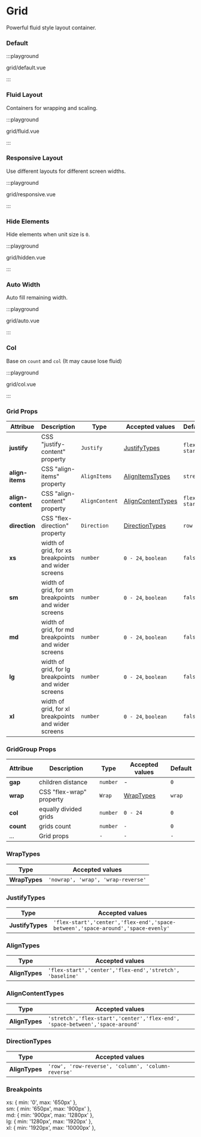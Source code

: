 # Grid

Powerful fluid style layout container.

### Default

:::playground

grid/default.vue

:::

### Fluid Layout

Containers for wrapping and scaling.

:::playground

grid/fluid.vue

:::

### Responsive Layout

Use different layouts for different screen widths.

:::playground

grid/responsive.vue

:::

### Hide Elements

Hide elements when unit size is `0`.

:::playground

grid/hidden.vue

:::

### Auto Width

Auto fill remaining width.

:::playground

grid/auto.vue

:::

### Col

Base on `count` and `col` (It may cause lose fluid)

:::playground

grid/col.vue

:::

### Grid Props

| Attribue          | Description                                         | Type           | Accepted values                         | Default      |
| ----------------- | --------------------------------------------------- | -------------- | --------------------------------------- | ------------ |
| **justify**       | CSS "justify-content" property                      | `Justify`      | [JustifyTypes](#justifytypes)           | `flex-start` |
| **align-items**   | CSS "align-items" property                          | `AlignItems`   | [AlignItemsTypes](#alignitemstypes)     | `stretch`    |
| **align-content** | CSS "align-content" property                        | `AlignContent` | [AlignContentTypes](#aligncontenttypes) | `flex-start` |
| **direction**     | CSS "flex-direction" property                       | `Direction`    | [DirectionTypes](#directiontypes)       | `row`        |
| **xs**            | width of grid, for xs breakpoints and wider screens | `number`       | `0 - 24`, `boolean`                     | `false`      |
| **sm**            | width of grid, for sm breakpoints and wider screens | `number`       | `0 - 24`, `boolean`                     | `false`      |
| **md**            | width of grid, for md breakpoints and wider screens | `number`       | `0 - 24`, `boolean`                     | `false`      |
| **lg**            | width of grid, for lg breakpoints and wider screens | `number`       | `0 - 24`, `boolean`                     | `false`      |
| **xl**            | width of grid, for xl breakpoints and wider screens | `number`       | `0 - 24`, `boolean`                     | `false`      |

### GridGroup Props

| Attribue  | Description              | Type     | Accepted values         | Default |
| --------- | ------------------------ | -------- | ----------------------- | ------- |
| **gap**   | children distance        | `number` | -                       | `0`     |
| **wrap**  | CSS "flex-wrap" property | `Wrap`   | [WrapTypes](#wraptypes) | `wrap`  |
| **col**   | equally divided grids    | `number` | `0 - 24`                | `0`     |
| **count** | grids count              | `number` | `-`                     | `0`     |
| ...       | Grid props               | `-`      | `-`                     | `-`     |

### WrapTypes

| Type          | Accepted values                    |
| ------------- | ---------------------------------- |
| **WrapTypes** | `'nowrap', 'wrap', 'wrap-reverse'` |

### JustifyTypes

| Type             | Accepted values                                                                  |
| ---------------- | -------------------------------------------------------------------------------- |
| **JustifyTypes** | `'flex-start','center','flex-end','space-between','space-around','space-evenly'` |

### AlignTypes

| Type           | Accepted values                                          |
| -------------- | -------------------------------------------------------- |
| **AlignTypes** | `'flex-start','center','flex-end','stretch', 'baseline'` |

### AlignContentTypes

| Type           | Accepted values                                                              |
| -------------- | ---------------------------------------------------------------------------- |
| **AlignTypes** | `'stretch','flex-start','center','flex-end', 'space-between','space-around'` |

### DirectionTypes

| Type           | Accepted values                                    |
| -------------- | -------------------------------------------------- |
| **AlignTypes** | `'row', 'row-reverse', 'column', 'column-reverse'` |

### Breakpoints

<fe-code block>
xs: { min: '0', max: '650px' },
<br/>
sm: { min: '650px', max: '900px' },
<br/>
md: { min: '900px', max: '1280px' },
<br/>
lg: { min: '1280px', max: '1920px' },
<br/>
xl: { min: '1920px', max: '10000px' },

</fe-code>

